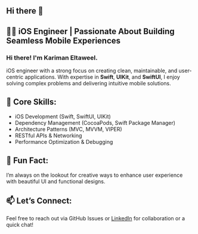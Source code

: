 ## Hi there 👋
<h2>👩‍💻 iOS Engineer | Passionate About Building Seamless Mobile Experiences</h2>

<h3>Hi there! I'm <strong>Kariman Eltaweel.</strong></h3>
<p>iOS engineer with a strong focus on creating clean, maintainable, and user-centric applications. With expertise in <strong>Swift</strong>, <strong>UIKit</strong>, and <strong>SwiftUI</strong>, I enjoy solving complex problems and delivering intuitive mobile solutions.</p>

<h2>🔧 Core Skills:</h2>
<ul>
  <li>iOS Development (Swift, SwiftUI, UIKit)</li>
  <li>Dependency Management (CocoaPods, Swift Package Manager)</li>
  <li>Architecture Patterns (MVC, MVVM, VIPER)</li>
  <li>RESTful APIs & Networking</li>
  <li>Performance Optimization & Debugging</li>
</ul>
<h2>🚀 Fun Fact:</h2>
<p>I’m always on the lookout for creative ways to enhance user experience with beautiful UI and functional designs.</p>

<h2>📫 Let’s Connect:</h2>
<p>Feel free to reach out via GitHub Issues or <a href="https://www.linkedin.com/in/kariman-eltaweel-45734a252?utm_source=share&utm_campaign=share_via&utm_content=profile&utm_medium=ios_app" target="_blank">LinkedIn</a> for collaboration or a quick chat!</p>

